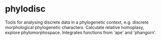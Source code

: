# phylodisc
Tools for analysing discrete data in a phylogenetic context, e.g. discrete morphological phylogenetic characters. Calculate relative homoplasy, explore phylomorphospace. Integrates functions from 'ape' and 'phangorn'.
